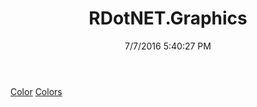 ﻿---
title: RDotNET.Graphics
date: 7/7/2016 5:40:27 PM
---

[Color](T-RDotNET.Graphics.Color.html)
[Colors](T-RDotNET.Graphics.Colors.html)
